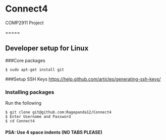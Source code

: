 # Connect4
COMP2911 Project

=====
## Developer setup for Linux
###Core packages
```
$ sudo apt-get install git
```

###Setup SSH Keys
https://help.github.com/articles/generating-ssh-keys/

### Installing packages
Run the following
```
$ git clone git@github.com:Ragepanda12/Connect4
$ Enter Username and Password
$ cd Connect4

```


#### PSA: Use 4 space indents (NO TABS PLEASE)
